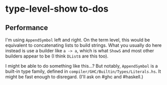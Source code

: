 # type-level-show to-dos
## Performance
I'm using `AppendSymbol` left and right. On the term level, this would be
equivalent to concatenating lists to build strings. What you usually do here
instead is use a builder like `a -> a`, which is what `ShowS` and most other
builders appear to be (I think `DList`s are this too).

I might be able to do something like this...? But notably, `AppendSymbol` is a
built-in type family, defined in `compiler/GHC/Builtin/Types/Literals.hs`. It
might be fast enough to disregard. (I'll ask on #ghc and #haskell.)

